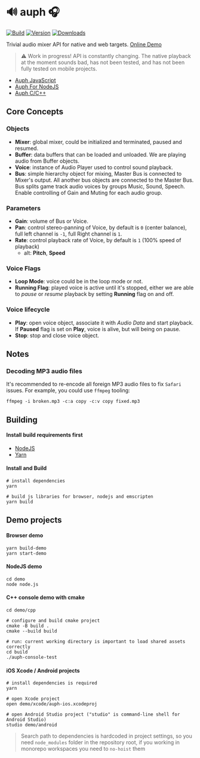 # 🔊 auph 🎧

[![Build](https://github.com/eliasku/auph/actions/workflows/build.yml/badge.svg)](https://github.com/eliasku/auph/actions/workflows/build.yml)
[![Version](https://img.shields.io/npm/v/auph)](https://www.npmjs.com/package/auph)
[![Downloads](https://img.shields.io/npm/dw/auph)](https://www.npmjs.com/package/auph)

Trivial audio mixer API for native and web targets. [Online Demo](https://eliasku.github.io/auph/)

> ⚠️ Work in progress!
> API is constantly changing.
> The native playback at the moment sounds bad, has not been tested, and has not been fully tested on mobile projects.

- [Auph JavaScript](./web/README.md)
- [Auph For NodeJS](./nodejs/README.md)
- [Auph C/C++](./NATIVE.md)

## Core Concepts

### Objects

- **Mixer**: global mixer, could be initialized and terminated, paused and resumed.
- **Buffer**: data buffers that can be loaded and unloaded. We are playing audio from Buffer objects.
- **Voice**: instance of Audio Player used to control sound playback.
- **Bus**: simple hierarchy object for mixing, Master Bus is connected to Mixer's output. All another bus objects are connected to the Master Bus. Bus splits game track audio voices by groups Music, Sound, Speech. Enable controlling of Gain and Muting for each audio group.

### Parameters

- **Gain**: volume of Bus or Voice.
- **Pan**: control stereo-panning of Voice, by default is `0` (center balance), full left channel is `-1`, full Right channel is `1`.
- **Rate**: control playback rate of Voice, by default is `1` (100% speed of playback)
  - alt: **Pitch**, **Speed**

### Voice Flags

- **Loop Mode**: voice could be in the loop mode or not.
- **Running Flag**: played voice is active until it's stopped, either we are able to *pause* or *resume* playback by setting **Running** flag on and off.

### Voice lifecycle

- **Play**: open voice object, associate it with *Audio Data* and start playback. If **Paused** flag is set on **Play**, voice is alive, but will being on pause.
- **Stop**: stop and close voice object.

## Notes

### Decoding MP3 audio files

It's recommended to re-encode all foreign MP3 audio files to fix `Safari` issues. For example, you could use `ffmpeg` tooling:

```shell
ffmpeg -i broken.mp3 -c:a copy -c:v copy fixed.mp3
```

## Building

#### Install build requirements first

- [NodeJS](https://nodejs.org/en/download/)
- [Yarn](https://classic.yarnpkg.com/en/docs/install)

#### Install and Build

```shell
# install dependencies
yarn

# build js libraries for browser, nodejs and emscripten
yarn build
```

## Demo projects

#### Browser demo

```shell
yarn build-demo
yarn start-demo
```

#### NodeJS demo

```shell
cd demo
node node.js
```

#### C++ console demo with cmake
```shell
cd demo/cpp

# configure and build cmake project
cmake -B build .
cmake --build build

# run: current working directory is important to load shared assets correctly
cd build
./auph-console-test

```

#### iOS Xcode / Android projects

```shell
# install dependencies is required
yarn

# open Xcode project
open demo/xcode/auph-ios.xcodeproj

# open Android Studio project ("studio" is command-line shell for Android Studio)
studio demo/android
```

> Search path to dependencies is hardcoded in project settings, so you need `node_modules` folder in the repository root, if you working in monorepo workspaces you need to `no-hoist` them
